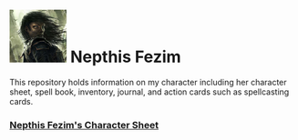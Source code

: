 # ![](https://github.com/lexicalunit/nepthis/blob/master/art/icon.png) Nepthis Fezim

This repository holds information on my character including her character sheet, spell book, inventory, journal, and action cards such as spellcasting cards.

### [Nepthis Fezim's Character Sheet](rc/base.pdf)

